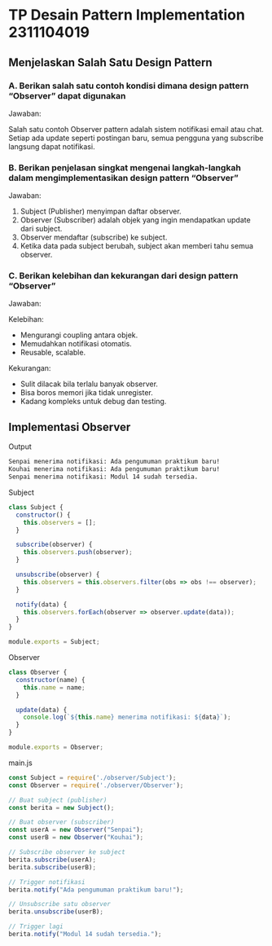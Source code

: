 # TP Desain Pattern Implementation 2311104019

## Menjelaskan Salah Satu Design Pattern

### A. Berikan salah satu contoh kondisi dimana design pattern “Observer” dapat digunakan

Jawaban:

Salah satu contoh Observer pattern adalah sistem notifikasi email atau chat. Setiap ada update seperti postingan baru, semua pengguna yang subscribe langsung dapat notifikasi.

### B. Berikan penjelasan singkat mengenai langkah-langkah dalam mengimplementasikan design pattern “Observer”

Jawaban:

1. Subject (Publisher) menyimpan daftar observer.
2. Observer (Subscriber) adalah objek yang ingin mendapatkan update dari subject.
3. Observer mendaftar (subscribe) ke subject.
4. Ketika data pada subject berubah, subject akan memberi tahu semua observer.

### C. Berikan kelebihan dan kekurangan dari design pattern “Observer”

Jawaban:

Kelebihan:
- Mengurangi coupling antara objek.
- Memudahkan notifikasi otomatis.
- Reusable, scalable.

Kekurangan:
- Sulit dilacak bila terlalu banyak observer.
- Bisa boros memori jika tidak unregister.
- Kadang kompleks untuk debug dan testing.

## Implementasi Observer

Output

```sh
Senpai menerima notifikasi: Ada pengumuman praktikum baru!
Kouhai menerima notifikasi: Ada pengumuman praktikum baru!
Senpai menerima notifikasi: Modul 14 sudah tersedia.

```

Subject

```js
class Subject {
  constructor() {
    this.observers = [];
  }

  subscribe(observer) {
    this.observers.push(observer);
  }

  unsubscribe(observer) {
    this.observers = this.observers.filter(obs => obs !== observer);
  }

  notify(data) {
    this.observers.forEach(observer => observer.update(data));
  }
}

module.exports = Subject;

```

Observer

```js
class Observer {
  constructor(name) {
    this.name = name;
  }

  update(data) {
    console.log(`${this.name} menerima notifikasi: ${data}`);
  }
}

module.exports = Observer;

```

main.js

```js
const Subject = require('./observer/Subject');
const Observer = require('./observer/Observer');

// Buat subject (publisher)
const berita = new Subject();

// Buat observer (subscriber)
const userA = new Observer("Senpai");
const userB = new Observer("Kouhai");

// Subscribe observer ke subject
berita.subscribe(userA);
berita.subscribe(userB);

// Trigger notifikasi
berita.notify("Ada pengumuman praktikum baru!");

// Unsubscribe satu observer
berita.unsubscribe(userB);

// Trigger lagi
berita.notify("Modul 14 sudah tersedia.");

```
